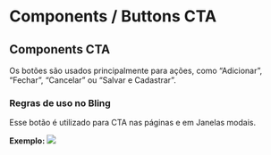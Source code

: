 # Components / Buttons CTA

## Components CTA

Os botões são usados principalmente para ações, como “Adicionar”, “Fechar”, “Cancelar” ou
“Salvar e Cadastrar”.

[](_media/live-examples/buttonsCTA.html ':include :type=iframe width=100% height=90px')

### Regras de uso no Bling

Esse botão é utilizado para CTA nas páginas e em Janelas modais.

**Exemplo:**
![](../_media/images/iconButtonCTA.png)